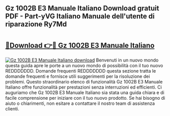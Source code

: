## Gz 1002B E3 Manuale Italiano Download gratuit PDF - Part-yVG Italiano Manuale dell'utente di riparazione Ry7Md

# <h2><a href="http://dfcq2l1.blite.top/?on=Gz+1002B+E3+Manuale+Italiano">🔗Download 👉🔴 Gz 1002B E3 Manuale Italiano</a></h2>

[![Gz 1002B E3 Manuale Italiano download](https://i.imgur.com/lujVjoI.png)](http://dfcq2l1.blite.top/?on=Gz+1002B+E3+Manuale+Italiano)
Benvenuti in un nuovo mondo questa guida apre le porte a un nuovo mondo di possibilità con il tuo nuovo REDDDDDDD. Domande frequenti REDDDDDDD questa sezione tratta le domande frequenti e fornisce utili suggerimenti per la risoluzione dei problemi. Questo straordinario elenco di funzionalità Gz 1002B E3 Manuale Italiano offre funzionalità per prestazioni senza interruzioni ed efficienti. Ci auguriamo che Gz 1002B E3 Manuale Italiano sia stata una guida chiara e di facile comprensione per iniziare con il tuo nuovo prodotto. Se hai bisogno di aiuto o chiarimenti, non esitare a contattare il nostro team di assistenza clienti.
